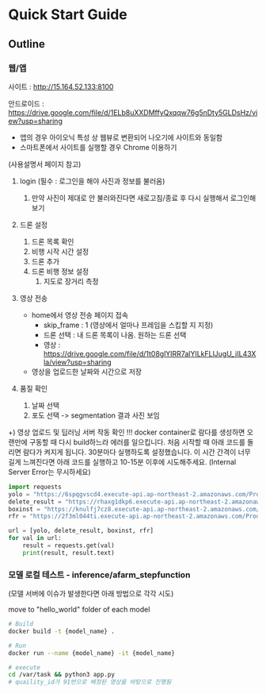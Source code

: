 # Quick Start Guide

## Outline

### 웹/앱

사이트 : http://15.164.52.133:8100

안드로이드 : https://drive.google.com/file/d/1ELb8uXXDMffyQxqqw76g5nDty5GLDsHz/view?usp=sharing

- 앱의 경우 아이오닉 특성 상 웹뷰로 변환되어 나오기에 사이트와 동일함
- 스마트폰에서 사이트를 실행할 경우 Chrome 이용하기

(사용설명서 페이지 참고)

1. login (필수 : 로그인을 해야 사진과 정보를 불러옴)
   1. 만약 사진이 제대로 안 불러와진다면 새로고침/종료 후 다시 실행해서 로그인해보기
2. 드론 설정
   1. 드론 목록 확인
   2. 비행 시작 시간 설정
   3. 드론 추가
   4. 드론 비행 정보 설정
      1. 지도로 장거리 측정
3. 영상 전송

   - home에서 영상 전송 페이지 접속
     - skip_frame : 1 (영상에서 얼마나 프레임을 스킵할 지 지정)
     - 드론 선택 : 내 드론 목록이 나옴. 원하는 드론 선택
     - 영상 : https://drive.google.com/file/d/1t08glYIRR7alYILkFLlJugU_jIL43Xla/view?usp=sharing
   - 영상을 업로드한 날짜와 시간으로 저장

4. 품질 확인
   1. 날짜 선택
   2. 포도 선택 -> segmentation 결과 사진 보임

+) 영상 업로드 및 딥러닝 서버 작동 확인
!!! docker container로 람다를 생성하면 오랜만에 구동할 때 다시 build하느라 에러를 일으킵니다.
처음 시작할 때 아래 코드를 돌리면 람다가 켜지게 됩니다. 30분마다 실행하도록 설정했습니다. 이 시간 간격이 너무 길게 느껴진다면 아래 코드를 실행하고 10-15분 이후에 시도해주세요. (Internal Server Error는 무시하세요)

```python
import requests
yolo = "https://6spqgvscd4.execute-api.ap-northeast-2.amazonaws.com/Prod/hello"
delete_result = "https://rhaxg1dkp6.execute-api.ap-northeast-2.amazonaws.com/default/lambda_function"
boxinst = "https://knulfj7cz8.execute-api.ap-northeast-2.amazonaws.com/Prod/hello"
rfr = "https://2f3ml044ti.execute-api.ap-northeast-2.amazonaws.com/Prod/hello"

url = [yolo, delete_result, boxinst, rfr]
for val in url:
    result = requests.get(val)
    print(result, result.text)
```

### 모델 로컬 테스트 - inference/afarm_stepfunction

(모델 서버에 이슈가 발생한다면 아래 방법으로 각각 시도)

move to "hello_world" folder of each model

```bash
# Build
docker build -t {model_name} .

# Run
docker run --name {model_name} -it {model_name}

# execute
cd /var/task && python3 app.py
# quaility_id가 91번으로 배정된 영상을 바탕으로 진행됨
```
